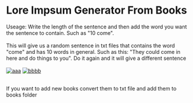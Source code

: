 <h1> Lore Impsum Generator From Books</h1>

Useage:
Write the length of the sentence and then add the word you want the sentence to contain. Such as "10 come". 
<br>
<br>
This will give us a random sentence in txt files that contains the word "come" and has 10 words in general. Such as this: "They could come in here and do things to you". Do it again and it will give a different sentence
<br><br>
<a href="https://imgbb.com/"><img src="https://i.ibb.co/93V2zJF/aaa.png" alt="aaa" border="0"></a>
<a href="https://imgbb.com/"><img src="https://i.ibb.co/641cpq0/bbbb.png" alt="bbbb" border="0"></a>

<br>
If you want to add new books convert them to txt file and add them to books folder
